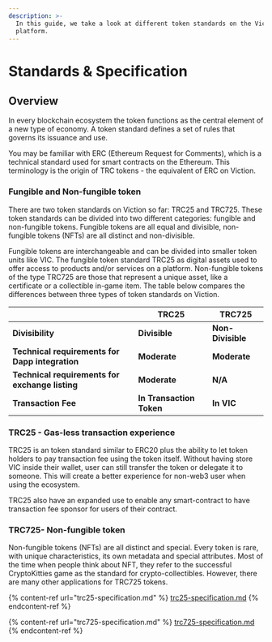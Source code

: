```yaml
---
description: >-
  In this guide, we take a look at different token standards on the Viction
  platform.
---
```


# Standards & Specification

## **Overview**

In every blockchain ecosystem the token functions as the central element of a new type of economy. A token standard defines a set of rules that governs its issuance and use.

You may be familiar with ERC (Ethereum Request for Comments), which is a technical standard used for smart contracts on the Ethereum. This terminology is the origin of TRC tokens - the equivalent of ERC on Viction.

### **Fungible and Non-fungible token**

There are two token standards on Viction so far: TRC25 and TRC725. These token standards can be divided into two different categories: fungible and non-fungible tokens. Fungible tokens are all equal and divisible, non-fungible tokens (NFTs) are all distinct and non-divisible.

Fungible tokens are interchangeable and can be divided into smaller token units like VIC. The fungible token standard TRC25 as digital assets used to offer access to products and/or services on a platform. Non-fungible tokens of the type TRC725 are those that represent a unique asset, like a certificate or a collectible in-game item. The table below compares the differences between three types of token standards on Viction.

|                                                 | **TRC25**                | **TRC725**        |
| ----------------------------------------------- | ------------------------ | ----------------- |
| **Divisibility**                                | **Divisible**            | **Non-Divisible** |
| **Technical requirements for Dapp integration** | **Moderate**             | **Moderate**      |
| **Technical requirements for exchange listing** | **Moderate**             | **N/A**           |
| **Transaction Fee**                             | **In Transaction Token** | **In VIC**       |

### **TRC25 - Gas-less transaction experience**

TRC25 is an token standard similar to ERC20 plus the ability to let token holders to pay transaction fee using the token itself. Without having store VIC inside their wallet, user can still transfer the token or delegate it to someone. This will create a better experience for non-web3 user when using the ecosystem.

TRC25 also have an expanded use to enable any smart-contract to have transaction fee sponsor for users of their contract.

### **TRC725- Non-fungible token**

Non-fungible tokens (NFTs) are all distinct and special. Every token is rare, with unique characteristics, its own metadata and special attributes. Most of the time when people think about NFT, they refer to the successful CryptoKitties game as the standard for crypto-collectibles. However, there are many other applications for TRC725 tokens.

{% content-ref url="trc25-specification.md" %}
[trc25-specification.md](trc25-specification.md)
{% endcontent-ref %}

{% content-ref url="trc725-specification.md" %}
[trc725-specification.md](trc725-specification.md)
{% endcontent-ref %}
